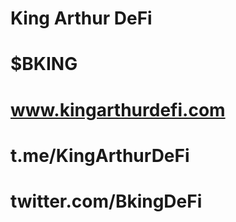 # King Arthur DeFi

# $BKING
# www.kingarthurdefi.com
# t.me/KingArthurDeFi
# twitter.com/BkingDeFi
